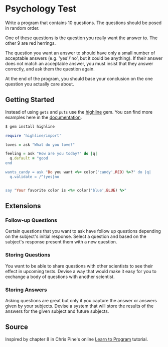 # Psychology Test

Write a program that contains 10 questions.
The questions should be posed in random order.

One of these questions is the question you really want the answer to. The other 9 are red herrings.

The question you want an answer to should have only a small number of acceptable answers (e.g. 'yes'/'no', but it could be anything). If their answer does not match an acceptable answer, you must insist that they answer correctly, and ask them the question again.

At the end of the program, you should base your conclusion on the one question you actually care about.

## Getting Started

Instead of using `gets` and `puts` use the
[highline](https://rubygems.org/gems/highline) gem. You can find more examples
here in the [documentation](http://highline.rubyforge.org/doc/classes/HighLine.html).

```bash
$ gem install highline
```

```ruby
require 'highline/import'

loves = ask "What do you love?"

feeling = ask "How are you today?" do |q|
  q.default = "good
end

wants_candy = ask "Do you want <%= color('candy',RED) %>?" do |q|
  q.validate = /^(yes|no


say "Your favorite color is <%= color('blue',BLUE) %>"
```

## Extensions

### Follow-up Questions

Certain questions that you want to ask have follow up questions depending on
the subject's initial response. Select a question and based on the subject's
response present them with a new question.

### Storing Questions

You want to be able to share questions with other scientists to see their 
effect in upcoming tests. Devise a way that would make it easy for you to 
exchange a body of questions with another scientist.

### Storing Answers

Asking questions are great but only if you capture the answer or answers given
by your subjects. Devise a system that will store the results of the answers
for the given subject and future subjects.

## Source
Inspired by chapter 8 in Chris Pine's online [Learn to Program](http://pine.fm/LearnToProgram/?Chapter=08) tutorial.
